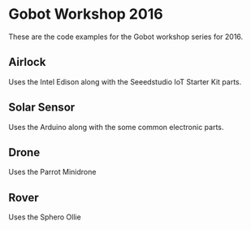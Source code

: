 # Gobot Workshop 2016

These are the code examples for the Gobot workshop series for 2016.

## Airlock

Uses the Intel Edison along with the Seeedstudio IoT Starter Kit parts.

## Solar Sensor

Uses the Arduino along with the some common electronic parts.

## Drone

Uses the Parrot Minidrone

## Rover

Uses the Sphero Ollie
